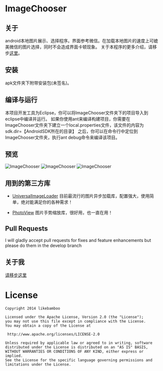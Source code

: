ImageChooser
============
## 关于

android本地图片展示、选择程序。界面参考微信。在加载本地图片的速度上可媲美微信的图片选择，同时不会造成界面卡顿现象。
关于本程序的更多介绍，请移步[这里](http://likebamboo.github.io/)。

## 安装

apk文件夹下附带安装包(未签名)。

## 编译与运行

本项目开发工具为Eclipse，你可以将ImageChooser文件夹下的项目导入到eclipse中编译并运行。  如果你使用ant来编译构建项目，你需要在ImageChooser文件夹下建立一个local.properties文件，该文件的内容为
    sdk.dir=【AndroidSDK所在的目录】
之后，你可以在命令行中定位到ImageChooser文件夹，执行ant debug命令来编译该项目。

## 预览

![ImageChooser](https://raw.github.com/likebamboo/ImageChooser/master/screenCapture/device-2014-04-28-140839.png)
![ImageChooser](https://raw.github.com/likebamboo/ImageChooser/master/screenCapture/device-2014-04-28-140920.png)
![ImageChooser](https://raw.github.com/likebamboo/ImageChooser/master/screenCapture/device-2014-04-28-140943.png)

## 用到的第三方库
* [UniversalImageLoader](https://github.com/nostra13/Android-Universal-Image-Loader) 目前最流行的图片异步加载库，配置强大，使用简单，绝对能满足你的各种需求！

* [PhotoView](https://github.com/chrisbanes/PhotoView) 图片手势缩放库，很好用，也一直在用！

## Pull Requests
I will gladly accept pull requests for fixes and feature enhancements but please do them in the develop branch


## 关于我

[请移步这里](http://likebamboo.github.io/about.html)

License
============

    Copyright 2014 likebamboo

	Licensed under the Apache License, Version 2.0 (the "License");
	you may not use this file except in compliance with the License.
	You may obtain a copy of the License at

     http://www.apache.org/licenses/LICENSE-2.0

	Unless required by applicable law or agreed to in writing, software
	distributed under the License is distributed on an "AS IS" BASIS,
	WITHOUT WARRANTIES OR CONDITIONS OF ANY KIND, either express or implied.
	See the License for the specific language governing permissions and
	limitations under the License.